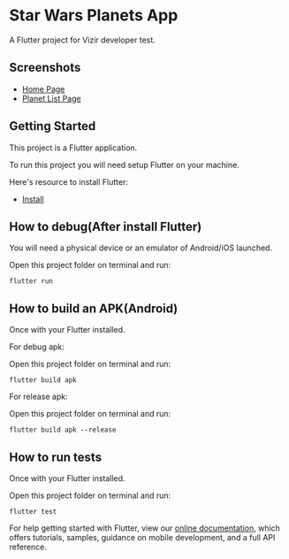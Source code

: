 # Star Wars Planets App

A Flutter project for Vizir developer test.

## Screenshots
- [Home Page](screenshot1.jpeg)
- [Planet List Page](screenshot2.jpeg)

## Getting Started

This project is a Flutter application.

To run this project you will need setup Flutter on your machine.

Here's resource to install Flutter:

- [Install](https://flutter.dev/docs/get-started/install)

## How to debug(After install Flutter)
You will need a physical device or an emulator of Android/iOS launched.

Open this project folder on terminal and run: 
```
flutter run
```

## How to build an APK(Android)
Once with your Flutter installed.

For debug apk:

Open this project folder on terminal and run: 
```
flutter build apk
```

For release apk:

Open this project folder on terminal and run: 
```
flutter build apk --release
```

## How to run tests
Once with your Flutter installed.

Open this project folder on terminal and run: 
```
flutter test
```

For help getting started with Flutter, view our
[online documentation](https://flutter.dev/docs), which offers tutorials,
samples, guidance on mobile development, and a full API reference.

